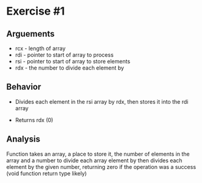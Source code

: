 # Exercise #1

## Arguements

- rcx - length of array
- rdi - pointer to start of array to process
- rsi - pointer to start of array to store elements
- rdx - the number to divide each element by

## Behavior

- Divides each element in the rsi array by rdx, then stores it into the rdi array

- Returns rdx (0)

## Analysis

Function takes an array, a place to store it, the number of elements in the array and a number
to divide each array element by then divides each element by the given number, returning zero
if the operation was a success (void function return type likely)
